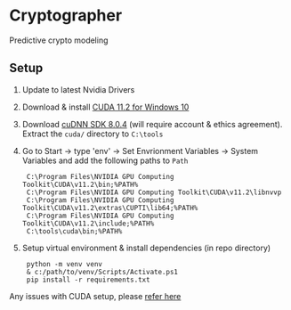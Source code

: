 # Cryptographer
 Predictive crypto modeling

## Setup

1. Update to latest Nvidia Drivers

2. Download & install [CUDA 11.2 for Windows 10](https://developer.download.nvidia.com/compute/cuda/11.2.0/local_installers/cuda_11.2.0_460.89_win10.exe)

3. Download [cuDNN SDK 8.0.4](https://developer.nvidia.com/rdp/cudnn-download) (will require account & ethics agreement). Extract the `cuda/` directory to `C:\tools`

4. Go to Start -> type 'env' -> Set Envrionment Variables -> System Variables and add the following paths to `Path`

        C:\Program Files\NVIDIA GPU Computing Toolkit\CUDA\v11.2\bin;%PATH%
        C:\Program Files\NVIDIA GPU Computing Toolkit\CUDA\v11.2\libnvvp
        C:\Program Files\NVIDIA GPU Computing Toolkit\CUDA\v11.2\extras\CUPTI\lib64;%PATH%
        C:\Program Files\NVIDIA GPU Computing Toolkit\CUDA\v11.2\include;%PATH%
        C:\tools\cuda\bin;%PATH%

4. Setup virtual environment & install dependencies (in repo directory)
        
        python -m venv venv
        & c:/path/to/venv/Scripts/Activate.ps1
        pip install -r requirements.txt

Any issues with CUDA setup, please [refer here](https://www.tensorflow.org/install/gpu) 
